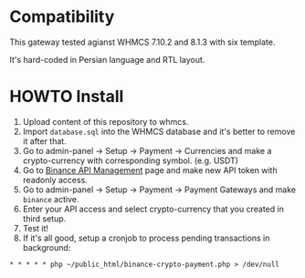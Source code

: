 # Compatibility
This gateway tested agianst WHMCS 7.10.2 and 8.1.3 with six template.

It's hard-coded in Persian language and RTL layout.

# HOWTO Install
1. Upload content of this repository to whmcs.
2. Import `database.sql` into the WHMCS database and it's better to remove it after that.
3. Go to admin-panel -> Setup -> Payment -> Currencies and make a crypto-currency with corresponding symbol. (e.g. USDT)
4. Go to [Binance API Management](https://www.binance.com/en/my/settings/api-management) page and make new API token with readonly access.
5. Go to admin-panel -> Setup -> Payment -> Payment Gateways and make `binance` active.
6. Enter your API access and select crypto-currency that you created in third setup.
7. Test it!
8. If it's all good, setup a cronjob to process pending transactions in background:
```
* * * * * php ~/public_html/binance-crypto-payment.php > /dev/null
```